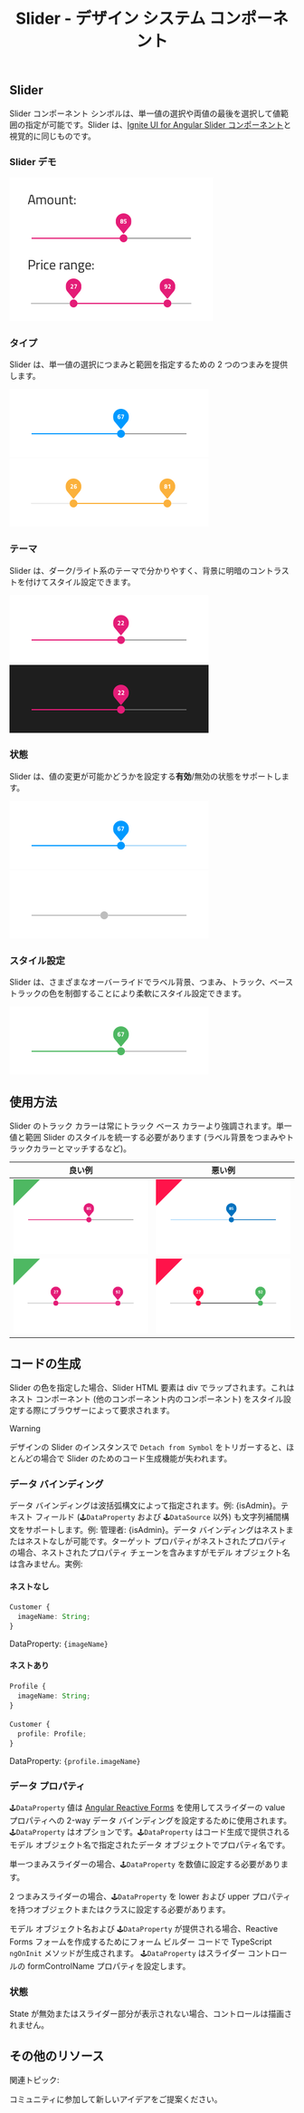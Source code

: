 ﻿---
title: Slider - デザイン システム コンポーネント
_description: Slider コンポーネント シンボルは、ユーザーの単一の値や範囲の選択をサポートします。
_keywords: デザイン システム, Sketch, Ignite UI for Angular, コンポーネント, UI ライブラリ, ウィジェット
_language: ja
---

## Slider

Slider コンポーネント シンボルは、単一値の選択や両値の最後を選択して値範囲の指定が可能です。Slider は、[Ignite UI for Angular Slider コンポーネント](https://jp.infragistics.com/products/ignite-ui-angular/angular/components/slider.html)と視覚的に同じものです。

### Slider デモ

<img src="../images/slider_demo.png" srcset="../images/slider_demo@2x.png 2x" />

### タイプ

Slider は、単一値の選択につまみと範囲を指定するための 2 つのつまみを提供します。

<img src="../images/slider_one-thumb.png" srcset="../images/slider_one-thumb@2x.png 2x" />
<img src="../images/slider_two-thumb.png" srcset="../images/slider_two-thumb@2x.png 2x" />

### テーマ

Slider は、ダーク/ライト系のテーマで分かりやすく、背景に明暗のコントラストを付けてスタイル設定できます。

<img src="../images/slider_dark.png" srcset="../images/slider_dark@2x.png 2x" />
<img src="../images/slider_light.png" srcset="../images/slider_light@2x.png 2x" />

### 状態

Slider は、値の変更が可能かどうかを設定する**有効**/無効の状態をサポートします。

<img src="../images/slider_enabled.png" srcset="../images/slider_enabled@2x.png 2x" />
<img src="../images/slider_disabled.png" srcset="../images/slider_disabled@2x.png 2x" />

### スタイル設定

Slider は、さまざまなオーバーライドでラベル背景、つまみ、トラック、ベース トラックの色を制御することにより柔軟にスタイル設定できます。

<img src="../images/slider_styling.png" srcset="../images/slider_styling@2x.png 2x" />

## 使用方法

Slider のトラック カラーは常にトラック ベース カラーより強調されます。単一値と範囲 Slider のスタイルを統一する必要があります (ラベル背景をつまみやトラックカラーとマッチするなど)。

| 良い例                            | 悪い例                           |
| ----------------------------- | ------------------------------- |
| <img src="../images/slider_do1.png" srcset="../images/slider_do1@2x.png 2x" /> | <img src="../images/slider_dont1.png" srcset="../images/slider_dont1@2x.png 2x" /> |
| <img src="../images/slider_do2.png" srcset="../images/slider_do2@2x.png 2x" /> | <img src="../images/slider_dont2.png" srcset="../images/slider_dont2@2x.png 2x" /> |

## コードの生成
 
Slider の色を指定した場合、Slider HTML 要素は div でラップされます。これはネスト コンポーネント (他のコンポーネント内のコンポーネント) をスタイル設定する際にブラウザーによって要求されます。

> [!WARNING]
> デザインの Slider のインスタンスで `Detach from Symbol` をトリガーすると、ほとんどの場合で Slider のためのコード生成機能が失われます。

### データ バインディング

データ バインディングは波括弧構文によって指定されます。例: {isAdmin}。テキスト フィールド (`🕹️DataProperty` および `🕹️DataSource` 以外) も文字列補間構文をサポートします。例: 管理者: {isAdmin}。データ バインディングはネストまたはネストなしが可能です。ターゲット プロパティがネストされたプロパティの場合、ネストされたプロパティ チェーンを含みますがモデル オブジェクト名は含みません。実例:

#### ネストなし

```typescript
Customer {
  imageName: String;
}
```
DataProperty: `{imageName}`

#### ネストあり

```typescript
Profile {
  imageName: String;
}

Customer {
  profile: Profile;
}
```
DataProperty: `{profile.imageName}`

### データ プロパティ

`🕹️DataProperty` 値は [Angular Reactive Forms](https://angular.io/guide/reactive-forms) を使用してスライダーの value プロパティへの 2-way データ バインディングを設定するために使用されます。`🕹️DataProperty` はオプションです。`🕹️DataProperty` はコード生成で提供されるモデル オブジェクト名で指定されたデータ オブジェクトでプロパティ名です。

単一つまみスライダーの場合、`🕹️DataProperty` を数値に設定する必要があります。

2 つまみスライダーの場合、`🕹️DataProperty` を lower および upper プロパティを持つオブジェクトまたはクラスに設定する必要があります。

モデル オブジェクト名および `🕹️DataProperty` が提供される場合、Reactive Forms フォームを作成するためにフォーム ビルダー コードで TypeScript `ngOnInit` メソッドが生成されます。
`🕹️DataProperty` はスライダー コントロールの formControlName プロパティを設定します。

### 状態

State が無効またはスライダー部分が表示されない場合、コントロールは描画されません。

## その他のリソース

関連トピック:

コミュニティに参加して新しいアイデアをご提案ください。


